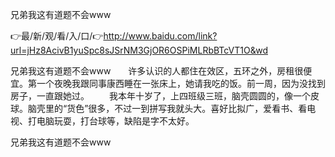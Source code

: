 兄弟我这有道题不会www

👉最/新/观/看/入/口/👉http://www.baidu.com/link?url=jHz8AcivB1yuSpc8sJSrNM3GjOR6OSPiMLRbBTcVT1O&wd

兄弟我这有道题不会www　　许多认识的人都住在效区，五环之外，房租很便宜。第一个夜晚我跟同事康西睡在一张床上，她请我吃的饭。前一周，因为没找到房子，一直跟她过。
　　我本年十岁了，上四班级三班，脑壳圆圆的，像一个皮球。脑壳里的“货色”很多，不过一到拼写我就头大。喜好比拟广，爱看书、看电视、打电脑玩耍，打台球等，缺陷是字不太好。


兄弟我这有道题不会www
